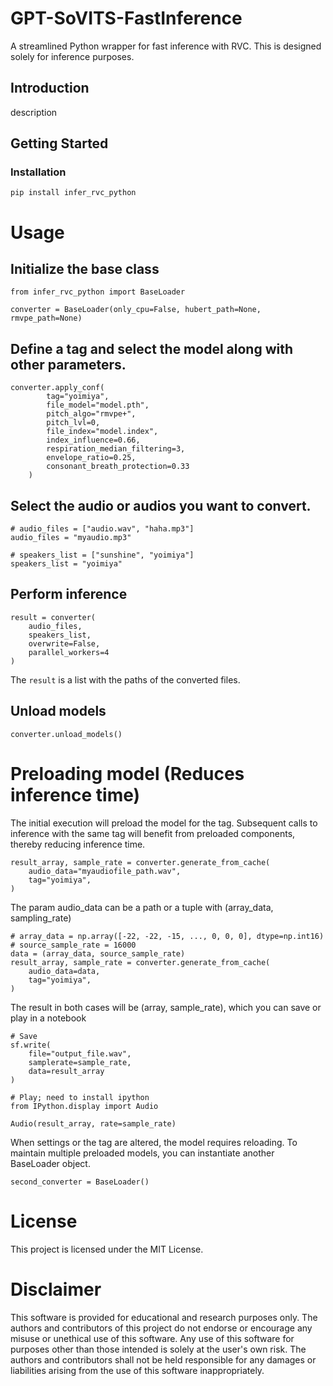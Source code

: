 # GPT-SoVITS-FastInference

A streamlined Python wrapper for fast inference with RVC.
This is designed solely for inference purposes.

## Introduction

description

## Getting Started

### Installation
```
pip install infer_rvc_python
```

# Usage

## Initialize the base class

```
from infer_rvc_python import BaseLoader

converter = BaseLoader(only_cpu=False, hubert_path=None, rmvpe_path=None)
```

## Define a tag and select the model along with other parameters.

```
converter.apply_conf(
        tag="yoimiya",
        file_model="model.pth",
        pitch_algo="rmvpe+",
        pitch_lvl=0,
        file_index="model.index",
        index_influence=0.66,
        respiration_median_filtering=3,
        envelope_ratio=0.25,
        consonant_breath_protection=0.33
    )
```

## Select the audio or audios you want to convert.

```
# audio_files = ["audio.wav", "haha.mp3"]
audio_files = "myaudio.mp3"

# speakers_list = ["sunshine", "yoimiya"]
speakers_list = "yoimiya"
```

## Perform inference

```
result = converter(
    audio_files,
    speakers_list,
    overwrite=False,
    parallel_workers=4
)
```
The `result` is a list with the paths of the converted files.

## Unload models
```
converter.unload_models()
```

# Preloading model (Reduces inference time)

The initial execution will preload the model for the tag. Subsequent calls to inference with the same tag will benefit from preloaded components, thereby reducing inference time.
```
result_array, sample_rate = converter.generate_from_cache(
    audio_data="myaudiofile_path.wav",
    tag="yoimiya",
)
```

The param audio_data can be a path or a tuple with (array_data, sampling_rate)

```
# array_data = np.array([-22, -22, -15, ..., 0, 0, 0], dtype=np.int16)
# source_sample_rate = 16000
data = (array_data, source_sample_rate)
result_array, sample_rate = converter.generate_from_cache(
    audio_data=data,
    tag="yoimiya",
)
```
The result in both cases will be (array, sample_rate), which you can save or play in a notebook

```
# Save
sf.write(
    file="output_file.wav",
    samplerate=sample_rate,
    data=result_array
)
```

```
# Play; need to install ipython
from IPython.display import Audio

Audio(result_array, rate=sample_rate)
```
When settings or the tag are altered, the model requires reloading. To maintain multiple preloaded models, you can instantiate another BaseLoader object.
```
second_converter = BaseLoader()
```


# License
This project is licensed under the MIT License.

# Disclaimer
This software is provided for educational and research purposes only. The authors and contributors of this project do not endorse or encourage any misuse or unethical use of this software. Any use of this software for purposes other than those intended is solely at the user's own risk. The authors and contributors shall not be held responsible for any damages or liabilities arising from the use of this software inappropriately.
